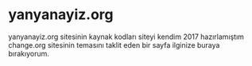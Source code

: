 # yanyanayiz.org
yanyanayiz.org sitesinin kaynak kodları siteyi kendim 2017 hazırlamıştım change.org sitesinin temasını taklit eden bir sayfa ilginize buraya bırakıyorum.
